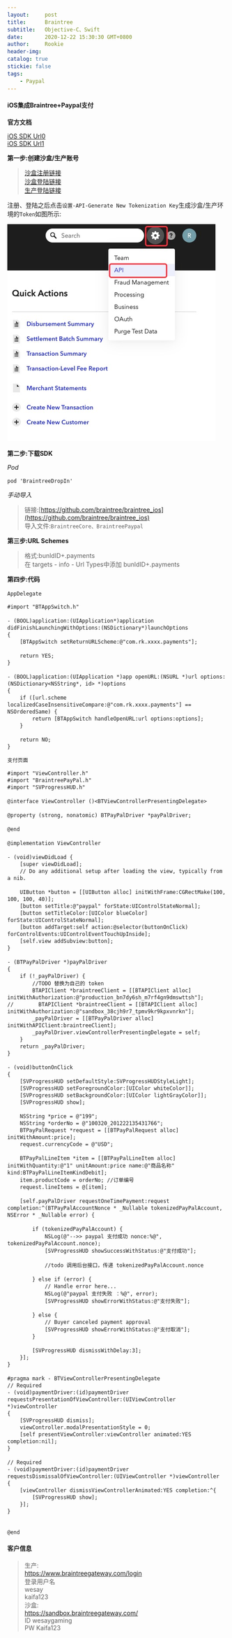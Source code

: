 ```yaml
---
layout:     post
title:      Braintree
subtitle:  	Objective-C、Swift
date:       2020-12-22 15:30:30 GMT+0800
author:     Rookie
header-img: 
catalog: true
stickie: false
tags:
    - Paypal
---
```


#### iOS集成Braintree+Paypal支付

**官方文档**  

[iOS SDK Url0](https://developers.braintreepayments.com/guides/paypal/client-side/ios/v4)  
[iOS SDK Url1](https://developers.braintreepayments.com/guides/paypal/client-side/ios/v4#setup-for-app-switch)  

**第一步:创建沙盒/生产账号**

>[沙盒注册链接](https://www.braintreepayments.com/sandbox)  
[沙盒登陆链接](https://sandbox.braintreegateway.com/)  
[生产登陆链接](https://www.braintreegateway.com/login)

注册、登陆之后点击`设置-API-Generate New Tokenization Key`生成沙盒/生产环境的`Token`如图所示:

![图1](/img/20201222/1.png)

**第二步:下载SDK**  

*Pod*
```
pod 'BraintreeDropIn'
```

*手动导入*
>链接:[https://github.com/braintree/braintree_ios](https://github.com/braintree/braintree_ios)  
导入文件:`BraintreeCore、BraintreePaypal`

**第三步:URL Schemes**  
>格式:bunldID+.payments  
在 targets - info - Url Types中添加 bunldID+.payments  

**第四步:代码**

`AppDelegate`
```
#import "BTAppSwitch.h"

- (BOOL)application:(UIApplication*)application didFinishLaunchingWithOptions:(NSDictionary*)launchOptions
{
    [BTAppSwitch setReturnURLScheme:@"com.rk.xxxx.payments"];
    
    return YES;
} 

- (BOOL)application:(UIApplication *)app openURL:(NSURL *)url options:(NSDictionary<NSString*, id> *)options
{
    if ([url.scheme localizedCaseInsensitiveCompare:@"com.rk.xxxx.payments"] == NSOrderedSame) {
        return [BTAppSwitch handleOpenURL:url options:options];
    }
    
    return NO;
}
```
`支付页面`
```
#import "ViewController.h"
#import "BraintreePayPal.h"
#import "SVProgressHUD.h"

@interface ViewController ()<BTViewControllerPresentingDelegate>

@property (strong, nonatomic) BTPayPalDriver *payPalDriver;

@end

@implementation ViewController

- (void)viewDidLoad {
    [super viewDidLoad];
    // Do any additional setup after loading the view, typically from a nib.
    
    UIButton *button = [[UIButton alloc] initWithFrame:CGRectMake(100, 100, 100, 40)];
    [button setTitle:@"paypal" forState:UIControlStateNormal];
    [button setTitleColor:[UIColor blueColor] forState:UIControlStateNormal];
    [button addTarget:self action:@selector(buttonOnClick) forControlEvents:UIControlEventTouchUpInside];
    [self.view addSubview:button];
}

- (BTPayPalDriver *)payPalDriver
{
    if (!_payPalDriver) {
        //TODO 替换为自己的 token
        BTAPIClient *braintreeClient = [[BTAPIClient alloc] initWithAuthorization:@"production_bn7dy6sh_m7rf4gn9dmswttsh"];
//        BTAPIClient *braintreeClient = [[BTAPIClient alloc] initWithAuthorization:@"sandbox_38cjh9r7_tpmv9kr9kpxvnrkn"];
        _payPalDriver = [[BTPayPalDriver alloc] initWithAPIClient:braintreeClient];
        _payPalDriver.viewControllerPresentingDelegate = self;
    }
    return _payPalDriver;
}

- (void)buttonOnClick
{
    [SVProgressHUD setDefaultStyle:SVProgressHUDStyleLight];
    [SVProgressHUD setForegroundColor:[UIColor whiteColor]];
    [SVProgressHUD setBackgroundColor:[UIColor lightGrayColor]];
    [SVProgressHUD show];
    
    NSString *price = @"199";
    NSString *orderNo = @"100320_201222135431766";
    BTPayPalRequest *request = [[BTPayPalRequest alloc] initWithAmount:price];
    request.currencyCode = @"USD";
    
    BTPayPalLineItem *item = [[BTPayPalLineItem alloc] initWithQuantity:@"1" unitAmount:price name:@"商品名称" kind:BTPayPalLineItemKindDebit];
    item.productCode = orderNo; //订单编号
    request.lineItems = @[item];

    [self.payPalDriver requestOneTimePayment:request completion:^(BTPayPalAccountNonce * _Nullable tokenizedPayPalAccount, NSError * _Nullable error) {
          
        if (tokenizedPayPalAccount) {
            NSLog(@"-->> paypal 支付成功 nonce:%@", tokenizedPayPalAccount.nonce);
            [SVProgressHUD showSuccessWithStatus:@"支付成功"];
            
            //todo 调用后台接口，传递 tokenizedPayPalAccount.nonce
            
        } else if (error) {
            // Handle error here...
            NSLog(@"paypal 支付失败 ：%@", error);
            [SVProgressHUD showErrorWithStatus:@"支付失败"];
            
        } else {
            // Buyer canceled payment approval
            [SVProgressHUD showErrorWithStatus:@"支付取消"];
        }
        
        [SVProgressHUD dismissWithDelay:3];
    }];
}

#pragma mark - BTViewControllerPresentingDelegate
// Required
- (void)paymentDriver:(id)paymentDriver requestsPresentationOfViewController:(UIViewController *)viewController
{
    [SVProgressHUD dismiss];
    viewController.modalPresentationStyle = 0;
    [self presentViewController:viewController animated:YES completion:nil];
}

// Required
- (void)paymentDriver:(id)paymentDriver requestsDismissalOfViewController:(UIViewController *)viewController
{
    [viewController dismissViewControllerAnimated:YES completion:^{
        [SVProgressHUD show];
    }];
}


@end
```

#### 客户信息

>生产:  
https://www.braintreegateway.com/login  
登录用户名  
wesay  
kaifa123  
沙盒:  
https://sandbox.braintreegateway.com/  
ID wesaygaming  
PW Kaifa123  



























